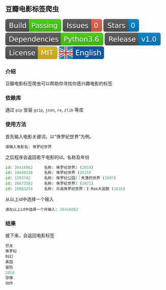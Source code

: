 ## 豆瓣电影标签爬虫

[![Build Status](docs/build_status.svg)](https://github.com/xibosun/spider)
[![issues](docs/issues.svg)](https://github.com/xibosun/spider/issues)
[![Stars](docs/stars.svg)](https://github.com/xibosun/spider/stargazers)
[![Dependencies](docs/dependencies.svg)](https://www.python.org/downloads/release/python-363/)
[![Release](docs/release.svg)](https://github.com/xibosun/spider)
[![License](docs/license.svg)](https://opensource.org/licenses/mit-license.php)
[![](docs/english.svg)](README.md)

### 介绍

豆瓣电影标签爬虫可以帮助你寻找你感兴趣电影的标签

### 依赖库

通过 `pip` 安装 `gzip`, `json`, `re`, `zlib` 等库

### 使用方法

首先输入电影关键词，以“侏罗纪世界”为例。

```python
请输入电影名: 侏罗纪世界
```

之后程序会返回若干电影的id，名称及年份

```python
id: 26416062     名称: 侏罗纪世界2 (2018)
id: 10440138     名称: 侏罗纪世界 (2015)
id: 1293702      名称: 侏罗纪公园2：失落的世界 (1997)
id: 26873582     名称: 侏罗纪世界3 (2021)
id: 26883254     名称: 乐高侏罗纪世界：I-Rex大逃脱 (2016)
```

从以上id中选择一个输入

```python
请在以上id中选择一个并输入: 26416062
```

### 结果

接下来，会返回电影标签

```python
恐龙
侏罗纪
科幻
美国
冒险
2018
惊悚
动作
```
